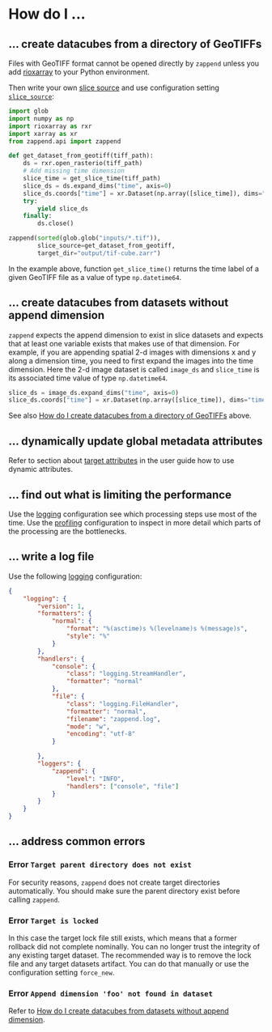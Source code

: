 # How do I ...

## ... create datacubes from a directory of GeoTIFFs

Files with GeoTIFF format cannot be opened directly by `zappend` unless
you add [rioxarray](https://corteva.github.io/rioxarray/) to your 
Python environment. 

Then write your own [slice source](guide.md#slice-sources) and 
use configuration setting [`slice_source`](config.md#slice_source):

```python
import glob
import numpy as np
import rioxarray as rxr
import xarray as xr
from zappend.api import zappend

def get_dataset_from_geotiff(tiff_path):
    ds = rxr.open_rasterio(tiff_path)
    # Add missing time dimension
    slice_time = get_slice_time(tiff_path)  
    slice_ds = ds.expand_dims("time", axis=0)
    slice_ds.coords["time"] = xr.Dataset(np.array([slice_time]), dims="time")
    try:
        yield slice_ds
    finally:
        ds.close()

zappend(sorted(glob.glob("inputs/*.tif")),
        slice_source=get_dataset_from_geotiff,
        target_dir="output/tif-cube.zarr")
```

In the example above, function `get_slice_time()` returns the time label
of a given GeoTIFF file as a value of type `np.datetime64`.

## ... create datacubes from datasets without append dimension

`zappend` expects the append dimension to exist in slice datasets and 
expects that at least one variable exists that makes use of that dimension. 
For example, if you are appending spatial 2-d images with dimensions x and y 
along a dimension time, you need to first expand the images into the time 
dimension. Here the 2-d image dataset is called `image_ds` and `slice_time` 
is its associated time value of type `np.datetime64`.

```python
slice_ds = image_ds.expand_dims("time", axis=0)
slice_ds.coords["time"] = xr.Dataset(np.array([slice_time]), dims="time")
```

See also [How do I create datacubes from a directory of GeoTIFFs](#create-datacubes-from-a-directory-of-geotiffs) 
above. 

## ... dynamically update global metadata attributes

Refer to section about [target attributes](guide.md#attributes)
in the user guide how to use dynamic attributes. 

## ... find out what is limiting the performance

Use the [logging](guide.md#logging) configuration see which processing steps
use most of the time.
Use the [profiling](guide.md#profiling) configuration to inspect in more 
detail which parts of the processing are the bottlenecks.

## ... write a log file

Use the following [logging](guide.md#logging) configuration:

```json
{
    "logging": {
        "version": 1,
        "formatters": {
            "normal": {
                "format": "%(asctime)s %(levelname)s %(message)s",
                "style": "%"
            }
        },
        "handlers": {
            "console": {
                "class": "logging.StreamHandler",
                "formatter": "normal"
            }, 
            "file": {
                "class": "logging.FileHandler",
                "formatter": "normal", 
                "filename": "zappend.log",
                "mode": "w",
                "encoding": "utf-8"
            }

        },
        "loggers": {
            "zappend": {
                "level": "INFO",
                "handlers": ["console", "file"]
            }
        }
    }
}
```

## ... address common errors

### Error `Target parent directory does not exist`

For security reasons, `zappend` does not create target directories 
automatically. You should make sure the parent directory exist before 
calling `zappend`.

### Error `Target is locked`

In this case the target lock file still exists, which means that a former 
rollback did not complete nominally. You can no longer trust the integrity of 
any existing target dataset. The recommended way is to remove the lock file 
and any target datasets artifact. You can do that manually or use the 
configuration setting `force_new`.

### Error `Append dimension 'foo' not found in dataset`

Refer to [How do I create datacubes from datasets without append dimension](#create-datacubes-from-datasets-without-append-dimension).
